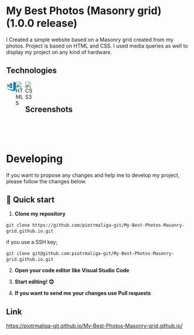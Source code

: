 # My Best Photos (Masonry grid) (1.0.0 release)

I Created a simple website based on a Masonry grid created from my photos. Project is based on HTML and CSS. I used media queries as well to display my project on any kind of hardware.

## Technologies

<img align="left" alt="Visual Studio Code" width="26px" src="https://raw.githubusercontent.com/github/explore/80688e429a7d4ef2fca1e82350fe8e3517d3494d/topics/visual-studio-code/visual-studio-code.png" />

<img align="left" alt="HTML5" width="26px" src="https://cdn1.iconfinder.com/data/icons/logotypes/32/badge-html-5-256.png" />

<img align="left" alt="CSS3" width="26px" src="https://cdn4.iconfinder.com/data/icons/social-media-logos-6/512/121-css3-256.png" />

<br/>
<br/>

## Screenshots

<img src="https://raw.githubusercontent.com/piotrmaliga-git/
My-Best-Photos-Masonry-grid.github.io/master/screenshots/screen1.png" alt="">

<img src="https://raw.githubusercontent.com/piotrmaliga-git/
My-Best-Photos-Masonry-grid.github.io/master/screenshots/screen2.png" alt="">

# Developing
If you want to propose any changes and help me to develop my project, please follow the changes below.

## 🚀 Quick start

1.  **Clone my repository**

```
git clone https://github.com/piotrmaliga-git/My-Best-Photos-Masonry-grid.github.io.git
```

if you use a SSH key;

```
git clone git@github.com:piotrmaliga-git/My-Best-Photos-Masonry-grid.github.io.git
```

2. **Open your code editor like Visual Studio Code**

3. **Start editing! 😊**

4. **If you want to send me your changes use Pull requests**

## Link
https://piotrmaliga-git.github.io/My-Best-Photos-Masonry-grid.github.io/